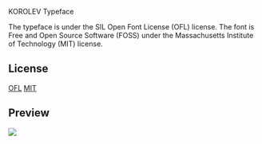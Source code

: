 KOROLEV Typeface

The typeface is under the SIL Open Font License (OFL) license.
The font is Free and Open Source Software (FOSS) under the Massachusetts Institute of Technology (MIT) license.

## License

[OFL](https://scripts.sil.org/OFL)
[MIT](https://opensource.org/licenses/MIT)


## Preview

![](https://raw.githubusercontent.com/SYNHMN/KOROLEV/main/preview/Preview-1.png)